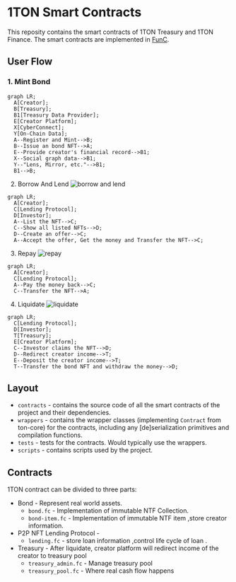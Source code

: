 # 1TON Smart Contracts

This reposity contains the smart contracts of 1TON Treasury and 1TON Finance. The smart contracts are implemented in [FunC](https://ton.org/docs/develop/func/overview).


## User Flow 
  
### 1. Mint Bond

```mermaid
graph LR;
  A[Creator];
  B[Treasury];
  B1[Treasury Data Provider];
  E[Creator Platform];
  X[CyberConnect];
  Y[On-Chain Data];
  A--Register and Mint-->B;
  B--Issue an bond NFT-->A;
  E--Provide creator's financial record-->B1;
  X--Social graph data-->B1;
  Y--"Lens, Mirror, etc."-->B1;
  B1-->B;
```

  2. Borrow And Lend
    ![borrow and lend](https://1ton-static.s3.ap-south-1.amazonaws.com/borrow-lend.png)
```mermaid
graph LR;
  A[Creator];
  C[Lending Protocol];
  D[Investor];
  A--List the NFT-->C;
  C--Show all listed NFTs-->D;
  D--Create an offer-->C;
  A--Accept the offer, Get the money and Transfer the NFT-->C;
```

  3. Repay
    ![repay](https://1ton-static.s3.ap-south-1.amazonaws.com/repay.png)
```mermaid
graph LR;
  A[Creator];
  C[Lending Protocol];
  A--Pay the money back-->C;
  C--Transfer the NFT-->A;
```

  4. Liquidate
    ![liquidate](https://1ton-static.s3.ap-south-1.amazonaws.com/liquidate.png)
```mermaid
graph LR;
  C[Lending Protocol];
  D[Investor];
  T[Treasury];
  E[Creator Platform];
  C--Investor claims the NFT-->D;
  D--Redirect creator income-->T;
  E--Deposit the creator income-->T;
  T--Transfer the bond NFT and withdraw the money-->D;
```

## Layout
-   `contracts` - contains the source code of all the smart contracts of the project and their dependencies.
-   `wrappers` - contains the wrapper classes (implementing `Contract` from ton-core) for the contracts, including any [de]serialization primitives and compilation functions.
-   `tests` - tests for the contracts. Would typically use the wrappers.
-   `scripts` - contains scripts used by the project.   

## Contracts
1TON contract can be divided to three parts: 
- Bond  -  Represent real world assets. 
  - `bond.fc` - Implementation of immutable NTF Collection.
  - `bond-item.fc` - Implementation of immutable NTF item ,store creator information. 
- P2P NFT Lending Protocol - 
  - `lending.fc` - store loan information ,control life cycle of loan .
- Treasury - After liquidate, creator platform will redirect income of the creator to treasury pool 
  - `treasury_admin.fc` - Manage treasury pool 
  - `treasury_pool.fc` - Where real cash flow happens 

